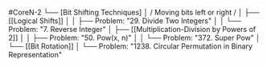 #CoreN-2
└── [Bit Shifting Techniques]
    │   / Moving bits left or right /
    │
    ├── [[Logical Shifts]]
    │   │   ├── Problem: "29. Divide Two Integers"
    │   │   └── Problem: "7. Reverse Integer"
    │
    ├── [[Multiplication-Division by Powers of 2]]
    │   │   ├── Problem: "50. Pow(x, n)"
    │   │   └── Problem: "372. Super Pow"
    │
    └── [[Bit Rotation]]
        │   └── Problem: "1238. Circular Permutation in Binary Representation"